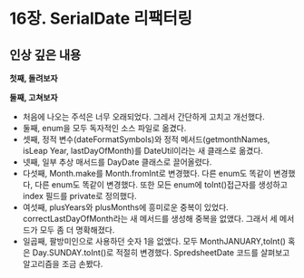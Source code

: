 # 16장. SerialDate 리팩터링

## 인상 깊은 내용 

**첫째, 돌려보자**

**둘째, 고쳐보자**

* 처음에 나오는 주석은 너무 오래되었다. 그레서 간단하게 고치고 개선했다.
* 둘째, enum을 모두 독자적인 소스 파일로 옮겼다.
* 셋째, 정적 변수(dateFormatSymbols)와 정적 메서드(getmonthNames, isLeap Year, lastDayOfMonth)를 DateUtil이라는 새 클래스로 옮겼다.
* 넷째, 일부 추상 매서드를 DayDate 클래스로 끌어올렸다.
* 다섯째, Month.make를 Month.fromInt로 변경했다. 다른 enum도 똑같이 변경했다, 다른 enum도 똑같이 변경했다. 또한 모든 enum에 toInt()접근자를 생성하고 index 필드를 private로 정의했다.
* 여섯째, plusYears와 plusMonths에 흥미로운 중복이 있었다. correctLastDayOfMonth라는 새 메서드를 생성해 중복을 없앴다. 그래서 세 메서드가 모두 좀 더 명확해졌다.
* 일곱째, 팔방미인으로 사용하던 숫자 1을 없앴다. 모두 MonthJANUARY,toInt() 혹은 Day.SUNDAY.toInt()로 적절히 변경했다. SpredsheetDate 코드를 살펴보고 알고리즘을 조금 손봤다. 
    
